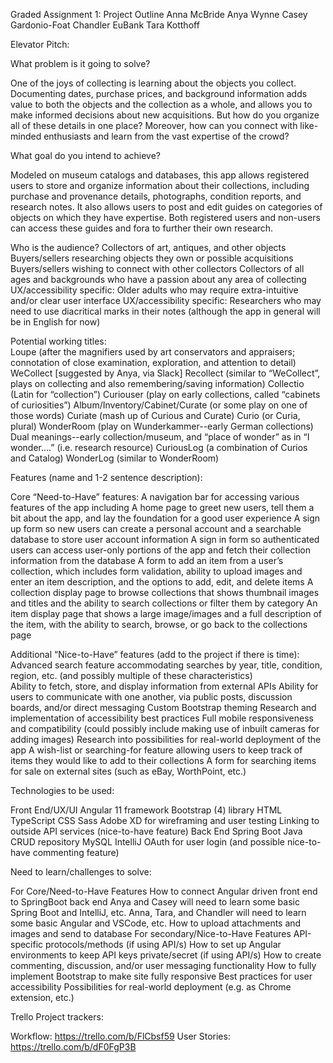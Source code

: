 Graded Assignment 1: Project Outline
Anna McBride
Anya Wynne
Casey Gardonio-Foat
Chandler EuBank
Tara Kotthoff 

Elevator Pitch:

What problem is it going to solve?
 
One of the joys of collecting is learning about the objects you collect. Documenting dates, purchase prices, and background information adds value to both the objects and the collection as a whole, and allows you to make informed decisions about new acquisitions. But how do you organize all of these details in one place? Moreover, how can you connect with like-minded enthusiasts and learn from the vast expertise of the crowd?
 
What goal do you intend to achieve?
 
Modeled on museum catalogs and databases, this app allows registered users to store and organize information about their collections, including purchase and provenance details, photographs, condition reports, and research notes. It also allows users to post and edit guides on categories of objects on which they have expertise. Both registered users and non-users can access these guides and fora to further their own research. 
 
Who is the audience?
Collectors of art, antiques, and other objects
Buyers/sellers researching objects they own or possible acquisitions
Buyers/sellers wishing to connect with other collectors
Collectors of all ages and backgrounds who have a passion about any area of collecting
UX/accessibility specific: Older adults who may require extra-intuitive and/or clear user interface 
UX/accessibility specific: Researchers who may need to use diacritical marks in their notes (although the app in general will be in English for now)

Potential working titles:         	
Loupe (after the magnifiers used by art conservators and appraisers; connotation of close examination, exploration, and attention to detail)
WeCollect [suggested by Anya, via Slack]
Recollect (similar to “WeCollect”, plays on collecting and also remembering/saving information)
Collectio (Latin for “collection”)
Curiouser (play on early collections, called “cabinets of curiosities”)
Album/Inventory/Cabinet/Curate (or some play on one of those words)
Curiate (mash up of Curious and Curate)
Curio (or Curia, plural)
WonderRoom (play on Wunderkammer--early German collections)
Dual meanings--early collection/museum, and “place of wonder” as in “I wonder….” (i.e. research resource)
CuriousLog (a combination of Curios and Catalog)
WonderLog (similar to WonderRoom)
 
Features (name and 1-2 sentence description):

Core “Need-to-Have” features:
A navigation bar for accessing various features of the app including
A home page to greet new users, tell them a bit about the app, and lay the foundation for a good user experience
A sign up form so new users can create a personal account and a searchable database to store user account information
A sign in form so authenticated users can access user-only portions of the app and fetch their collection information from the database
A form to add an item from a user’s collection, which includes form validation, ability to upload images and enter an item description, and the options to add, edit, and delete items
A collection display page to browse collections that shows thumbnail images and titles and the ability to search collections or filter them by category 
An item display page that shows a large image/images and a full description of the item, with the ability to search, browse, or go back to the collections page	

Additional “Nice-to-Have” features (add to the project if there is time):
Advanced search feature accommodating searches by year, title, condition, region, etc. (and possibly multiple of these characteristics)		
Ability to fetch, store, and display information from external APIs
Ability for users to communicate with one another, via public posts, discussion boards, and/or direct messaging
Custom Bootstrap theming
Research and implementation of accessibility best practices
Full mobile responsiveness and compatibility (could possibly include making use of inbuilt cameras for adding images)
Research into possibilities for real-world deployment of the app
A wish-list or searching-for feature allowing users to keep track of items they would like to add to their collections
A form for searching items for sale on external sites (such as eBay, WorthPoint, etc.)

Technologies to be used:

Front End/UX/UI
Angular 11 framework
Bootstrap (4) library
HTML
TypeScript
CSS
Sass
Adobe XD for wireframing and user testing
Linking to outside API services (nice-to-have feature)
Back End
Spring Boot
Java
CRUD repository 
MySQL
IntelliJ
OAuth for user login (and possible nice-to-have commenting feature)

Need to learn/challenges to solve:

For Core/Need-to-Have Features
How to connect Angular driven front end to SpringBoot back end 
Anya and Casey will need to learn some basic Spring Boot and IntelliJ, etc.
Anna, Tara, and Chandler will need to learn some basic Angular and VSCode, etc.
How to upload attachments and images and send to database
For secondary/Nice-to-Have Features
API-specific protocols/methods (if using API/s)
How to set up Angular environments to keep API keys private/secret (if using API/s)
How to create commenting, discussion, and/or user messaging functionality 
How to fully implement Bootstrap to make site fully responsive
Best practices for user accessibility 
Possibilities for real-world deployment (e.g. as Chrome extension, etc.)

Trello Project trackers:

Workflow: https://trello.com/b/FlCbsf59
User Stories: https://trello.com/b/dF0FgP3B
